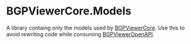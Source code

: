 # BGPViewerCore.Models
A library containg only the models used by [BGPViewerCore](https://github.com/wallacemariadeandrade/BGPViewerTool/tree/master/BGPViewerCore). 
Use this to avoid rewriting code while consuming [BGPViewerOpenAPI](https://github.com/wallacemariadeandrade/BGPViewerTool/tree/master/BGPViewerOpenApi).
